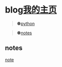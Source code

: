 # blog[我的主页](https://lyzz.github.io)

 >●[python](https://github.com/lyzz/learn-python.io.git)

 >●[notes](https://github.com/lyzz/notes.git)


## notes

[note](https://lyzz.github.io/notes/index.html)
